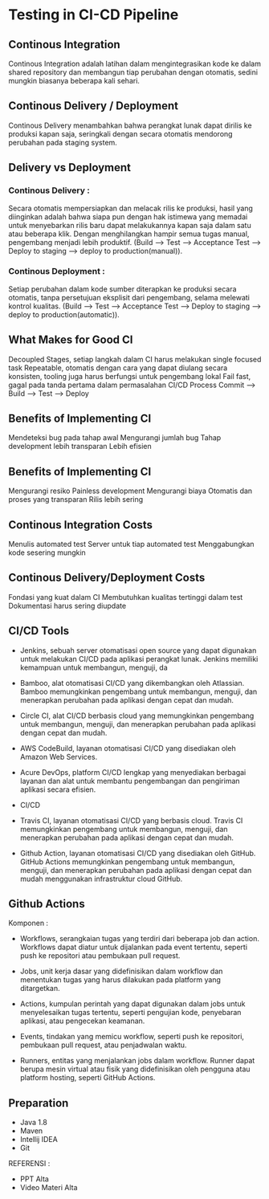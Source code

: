 # Testing in CI-CD Pipeline

## Continous Integration

Continous Integration adalah latihan dalam mengintegrasikan kode ke dalam shared repository dan membangun tiap perubahan dengan otomatis, sedini mungkin biasanya beberapa kali sehari.

## Continous Delivery / Deployment

Continous Delivery menambahkan bahwa perangkat lunak dapat dirilis ke produksi kapan saja, seringkali dengan secara otomatis mendorong perubahan pada staging system.

## Delivery vs Deployment

### Continous Delivery :

Secara otomatis mempersiapkan dan melacak rilis ke produksi, hasil yang diinginkan adalah bahwa siapa pun dengan hak istimewa yang memadai untuk menyebarkan rilis baru dapat melakukannya kapan saja dalam satu atau beberapa klik. Dengan menghilangkan hampir semua tugas manual, pengembang menjadi lebih produktif. (Build --> Test --> Acceptance Test --> Deploy to staging --> deploy to production(manual)).

### Continous Deployment :

Setiap perubahan dalam kode sumber diterapkan ke produksi secara otomatis, tanpa persetujuan eksplisit dari pengembang, selama melewati kontrol kualitas. (Build --> Test --> Acceptance Test --> Deploy to staging --> deploy to production(automatic)).

## What Makes for Good CI

Decoupled Stages, setiap langkah dalam CI harus melakukan single focused task
Repeatable, otomatis dengan cara yang dapat diulang secara konsisten, tooling juga harus berfungsi untuk pengembang lokal
Fail fast, gagal pada tanda pertama dalam permasalahan
CI/CD Process
Commit --> Build --> Test --> Deploy

## Benefits of Implementing CI

Mendeteksi bug pada tahap awal
Mengurangi jumlah bug
Tahap development lebih transparan
Lebih efisien

## Benefits of Implementing CI

Mengurangi resiko
Painless development
Mengurangi biaya
Otomatis dan proses yang transparan
Rilis lebih sering

## Continous Integration Costs

Menulis automated test
Server untuk tiap automated test
Menggabungkan kode sesering mungkin

## Continous Delivery/Deployment Costs

Fondasi yang kuat dalam CI
Membutuhkan kualitas tertinggi dalam test
Dokumentasi harus sering diupdate

## CI/CD Tools

- Jenkins, sebuah server otomatisasi open source yang dapat digunakan untuk melakukan CI/CD pada aplikasi perangkat lunak. Jenkins memiliki kemampuan untuk membangun, menguji, da

- Bamboo, alat otomatisasi CI/CD yang dikembangkan oleh Atlassian. Bamboo memungkinkan pengembang untuk membangun, menguji, dan menerapkan perubahan pada aplikasi dengan cepat dan mudah.

- Circle CI, alat CI/CD berbasis cloud yang memungkinkan pengembang untuk membangun, menguji, dan menerapkan perubahan pada aplikasi dengan cepat dan mudah.

- AWS CodeBuild, layanan otomatisasi CI/CD yang disediakan oleh Amazon Web Services.

- Acure DevOps, platform CI/CD lengkap yang menyediakan berbagai layanan dan alat untuk membantu pengembangan dan pengiriman aplikasi secara efisien.

- CI/CD

- Travis CI, layanan otomatisasi CI/CD yang berbasis cloud. Travis CI memungkinkan pengembang untuk membangun, menguji, dan menerapkan perubahan pada aplikasi dengan cepat dan mudah.

- Github Action, layanan otomatisasi CI/CD yang disediakan oleh GitHub. GitHub Actions memungkinkan pengembang untuk membangun, menguji, dan menerapkan perubahan pada aplikasi dengan cepat dan mudah menggunakan infrastruktur cloud GitHub.

## Github Actions

Komponen :

- Workflows, serangkaian tugas yang terdiri dari beberapa job dan action. Workflows dapat diatur untuk dijalankan pada event tertentu, seperti push ke repositori atau pembukaan pull request.

- Jobs, unit kerja dasar yang didefinisikan dalam workflow dan menentukan tugas yang harus dilakukan pada platform yang ditargetkan.

- Actions, kumpulan perintah yang dapat digunakan dalam jobs untuk menyelesaikan tugas tertentu, seperti pengujian kode, penyebaran aplikasi, atau pengecekan keamanan.

- Events, tindakan yang memicu workflow, seperti push ke repositori, pembukaan pull request, atau penjadwalan waktu.

- Runners, entitas yang menjalankan jobs dalam workflow. Runner dapat berupa mesin virtual atau fisik yang didefinisikan oleh pengguna atau platform hosting, seperti GitHub Actions.

## Preparation

- Java 1.8
- Maven
- Intellij IDEA
- Git

REFERENSI :

- PPT Alta
- Video Materi Alta
